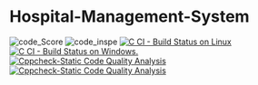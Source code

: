 # Hospital-Management-System
![code_Score](https://www.code-inspector.com/project/24692/score/svg)
![code_inspe](https://www.code-inspector.com/project/24692/status/svg)
[![C CI - Build Status on Linux](https://github.com/RakshitaRpatilkulkarni/Hospital-Management-System/actions/workflows/c-build.yml/badge.svg)](https://github.com/RakshitaRpatilkulkarni/Hospital-Management-System/actions/workflows/c-build.yml)
[![C CI - Build Status on Windows.](https://github.com/RakshitaRpatilkulkarni/Hospital-Management-System/actions/workflows/c-buildWin.yml/badge.svg)](https://github.com/RakshitaRpatilkulkarni/Hospital-Management-System/actions/workflows/c-buildWin.yml)
[![Cppcheck-Static Code Quality Analysis](https://github.com/RakshitaRpatilkulkarni/Hospital-Management-System/actions/workflows/Cppcheck.yml/badge.svg)](https://github.com/RakshitaRpatilkulkarni/Hospital-Management-System/actions/workflows/Cppcheck.yml)
[![Cppcheck-Static Code Quality Analysis](https://github.com/RakshitaRpatilkulkarni/Hospital-Management-System/actions/workflows/Cppcheck.yml/badge.svg)](https://github.com/RakshitaRpatilkulkarni/Hospital-Management-System/actions/workflows/Cppcheck.yml)
